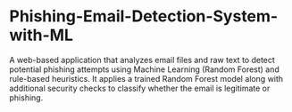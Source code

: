 # Phishing-Email-Detection-System-with-ML
A web-based application that analyzes email files and raw text to detect potential phishing attempts using Machine Learning (Random Forest) and rule-based heuristics. It applies a trained Random Forest model along with additional security checks to classify whether the email is legitimate or phishing.
